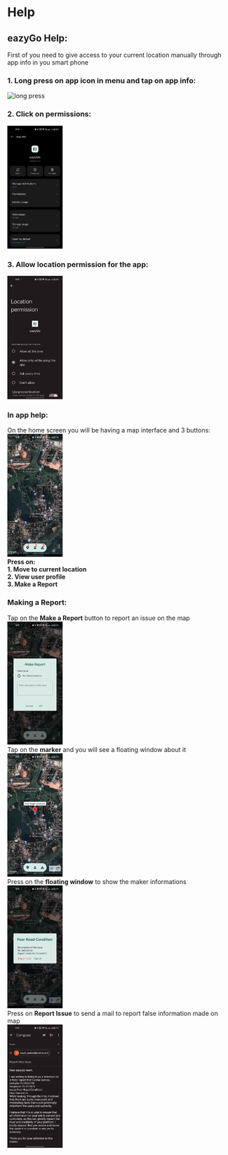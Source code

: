 # Help

## eazyGo Help:
First of you need to give access to your current location manually through app info in you smart phone<br>
### 1. Long press on app icon in menu and tap on app info:
<img src="https://github.com/aswin-asokan/EazyGo-MAp/assets/86108610/254dbff5-208a-41bd-96c3-5ad393e7bb30" alt="long press" height="25%" width="25%"/><br>
### 2. Click on permissions:
<img src="https://github.com/aswin-asokan/EazyGo-MAp/blob/master/screenshot/info.jpg" alt="app info" height="25%" width="25%"/><br>
### 3. Allow location permission for the app:
<img src="https://github.com/aswin-asokan/EazyGo-MAp/blob/master/screenshot/permission.jpg" alt="permission" height="25%" width="25%"/><br>
### In app help:
On the home screen you will be having a map interface and 3 buttons:<br>
<img src="https://github.com/aswin-asokan/EazyGo-MAp/blob/master/screenshot/map.png" alt="map" height="25%" width="25%"/><br>
<b>Press on:<br>1. Move to current location<br>2. View user profile<br>3. Make a Report<br></b>
### Making a Report:
Tap on the <b>Make a Report</b> button to report an issue on the map<br>
<img src="https://github.com/aswin-asokan/EazyGo-MAp/blob/master/screenshot/add.jpg" alt="add" height="25%" width="25%"/><br>
Tap on the <b>marker</b> and you will see a floating window about it<br>
<img src="https://github.com/aswin-asokan/EazyGo-MAp/blob/master/screenshot/marker.jpg" alt="marker" height="25%" width="25%"/><br>
Press on the <b>floating window</b> to show the maker informations<br>
<img src="https://github.com/aswin-asokan/EazyGo-MAp/blob/master/screenshot/details.jpg" alt="details" height="25%" width="25%"/><br>
Press on <b>Report Issue</b> to send a mail to report false information made on map<br>
<img src="https://github.com/aswin-asokan/EazyGo-MAp/blob/master/screenshot/report.png" alt="mail" height="25%" width="25%"/>

